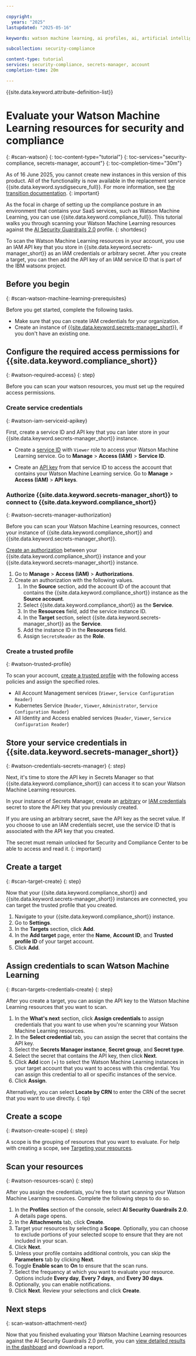 ```yaml
---

copyright:
  years: "2025"
lastupdated: "2025-05-16"

keywords: watson machine learning, ai profiles, ai, artificial intelligence, scanning, secrets-manager, credentials

subcollection: security-compliance

content-type: tutorial
services: security-compliance, secrets-manager, account
completion-time: 20m

---
```


{{site.data.keyword.attribute-definition-list}}


# Evaluate your Watson Machine Learning resources for security and compliance
{: #scan-watson}
{: toc-content-type="tutorial"}
{: toc-services="security-compliance, secrets-manager, account"}
{: toc-completion-time="30m"}


As of 16 June 2025, you cannot create new instances in this version of this product. All of the functionality is now available in the replacement service {{site.data.keyword.sysdigsecure_full}}. For more information, see [the transition documentation](/docs/security-compliance?topic=security-compliance-scc-transition). 
{: important}

As the focal in charge of setting up the compliance posture in an environment that contains your SaaS services, such as Watson Machine Learning, you can use {{site.data.keyword.compliance_full}}. This tutorial walks you through scanning your Watson Machine Learning resources against the [AI Security Guardrails 2.0](/docs/security-compliance?topic=security-compliance-ai-security-change-log&interface=ui) profile.
{: shortdesc} 

To scan the Watson Machine Learning resources in your account, you use an IAM API key that you store in {{site.data.keyword.secrets-manager_short}} as an IAM credentials or arbitrary secret. After you create a target, you can then add the API key of an IAM service ID that is part of the IBM watsonx project.

## Before you begin 
{: #scan-watson-machine-learning-prerequisites} 

Before you get started, complete the following tasks.

- Make sure that you can create IAM credentials for your organization.
- Create an instance of [{{site.data.keyword.secrets-manager_short}}](/docs/secrets-manager?topic=secrets-manager-create-instance), if you don't have an existing one. 

## Configure the required access permissions for {{site.data.keyword.compliance_short}}
{: #watson-required-access}
{: step}

Before you can scan your watson resources, you must set up the required access permissions.

### Create service credentials
{: #watson-iam-serviceid-apikey}

First, create a service ID and API key that you can later store in your {{site.data.keyword.secrets-manager_short}} instance.

- Create a [service ID](/docs/account?topic=account-serviceids&interface=ui#create_serviceid) with `Viewer` role to access your Watson Machine Learning service. Go to **Manage** > **Access (IAM)** > **Service ID**.

- Create an [API key](/docs/account?topic=account-serviceidapikeys&interface=ui#create_service_key) from that service ID to access the account that contains your Watson Machine Learning service. Go to **Manage** > **Access (IAM)** > **API keys**.

### Authorize {{site.data.keyword.secrets-manager_short}} to connect to {{site.data.keyword.compliance_short}}
{: #watson-secrets-manager-authorization}

Before you can scan your Watson Machine Learning resources, connect your instance of {{site.data.keyword.compliance_short}} and {{site.data.keyword.secrets-manager_short}}. 

[Create an authorization](/docs/account?topic=account-serviceauth&interface=ui) between your {{site.data.keyword.compliance_short}} instance and your {{site.data.keyword.secrets-manager_short}} instance.

   1. Go to **Manage** > **Access (IAM)** > **Authorizations**.
   2. Create an authorization with the following values. 
      1. In the **Source** section, add the account ID of the account that contains the {{site.data.keyword.compliance_short}} instance as the **Source account**. 
      2. Select {{site.data.keyword.compliance_short}} as the **Service**. 
      3. In the **Resources** field, add the service instance ID. 
      4. In the **Target** section, select {{site.data.keyword.secrets-manager_short}} as the **Service**. 
      5. Add the instance ID in the **Resources** field.
      6. Assign `SecretsReader` as the **Role**. 

### Create a trusted profile
{: #watson-trusted-profile}

To scan your account, [create a trusted profile](/docs/account?topic=account-create-trusted-profile&interface) with the following access policies and assign the specified roles.

   * All Account Management services (`Viewer`, `Service Configuration Reader`)
   * Kubernetes Service (`Reader`, `Viewer`, `Administrator`, `Service Configuration Reader`)
   * All Identity and Access enabled services (`Reader`, `Viewer`, `Service Configuration Reader`)

## Store your service credentials in {{site.data.keyword.secrets-manager_short}}
{: #watson-credentials-secrets-manager}
{: step}

Next, it's time to store the API key in Secrets Manager so that {{site.data.keyword.compliance_short}} can access it to scan your Watson Machine Learning resources.

In your instance of Secrets Manager, create an [arbitrary](/docs/secrets-manager?topic=secrets-manager-arbitrary-secrets) or [IAM credentials](/docs/secrets-manager?topic=secrets-manager-iam-credentials) secret to store the API key that you previously created.

If you are using an arbitrary secret, save the API key as the secret value. If you choose to use an IAM credentials secret, use the service ID that is associated with the API key that you created.

The secret must remain unlocked for Security and Compliance Center to be able to access and read it.
{: important}


## Create a target
{: #scan-target-create} 
{: step}

Now that your {{site.data.keyword.compliance_short}} and {{site.data.keyword.secrets-manager_short}} instances are connected, you can target the trusted profile that you created.

1. Navigate to your {{site.data.keyword.compliance_short}} instance. 
2. Go to **Settings**.
3. In the **Targets** section, click **Add**.
4. In the **Add target** page, enter the **Name**, **Account ID**, and **Trusted profile ID** of your target account.
5. Click **Add**.

## Assign credentials to scan Watson Machine Learning
{: #scan-targets-credentials-create} 
{: step}

After you create a target, you can assign the API key to the Watson Machine Learning resources that you want to scan. 

1. In the **What's next** section, click **Assign credentials** to assign credentials that you want to use when you're scanning your Watson Machine Learning resources.
2. In the **Select credential** tab, you can assign the secret that contains the API key. 
3. Select the **Secrets Manager instance**, **Secret group**, and **Secret type**. 
4. Select the secret that contains the API key, then click **Next**.
5. Click **Add** icon (+) to select the Watson Machine Learning instances in your target account that you want to access with this credential. You can assign this credential to all or specific instances of the service. 
6. Click **Assign**. 

Alternatively, you can select **Locate by CRN** to enter the CRN of the secret that you want to use directly. 
{: tip}

## Create a scope
{: #watson-create-scope}
{: step} 

A scope is the grouping of resources that you want to evaluate. For help with creating a scope, see [Targeting your resources](/docs/security-compliance?topic=security-compliance-scopes).

## Scan your resources
{: #watson-resources-scan}
{: step} 

After you assign the credentials, you're free to start scanning your Watson Machine Learning resources. Complete the following steps to do so.

1. In the **Profiles** section of the console, select **AI Security Guardrails 2.0**. A details page opens.
2. In the **Attachments** tab, click **Create**.
2. Target your resources by selecting a **Scope**. Optionally, you can choose to exclude portions of your selected scope to ensure that they are not included in your scan.
3. Click **Next**.
4. Unless your profile contains additional controls, you can skip the **Parameters** tab by clicking **Next**.
5. Toggle **Enable scan** to **On** to ensure that the scan runs.
6. Select the frequency at which you want to evaluate your resource. Options include **Every day**, **Every 7 days**, and **Every 30 days**.
7. Optionally, you can enable notifications.
8. Click **Next**. Review your selections and click **Create**.

## Next steps
{: scan-watson-attachment-next}

Now that you finished evaluating your Watson Machine Learning resources against the AI Security Guardrails 2.0 profile, you can [view detailed results in the dashboard](/docs/security-compliance?topic=security-compliance-results&interface=ui#view-detailed-results) and download a report. 
